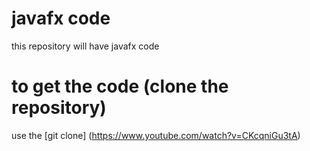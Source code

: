 # javafx code
this repository will have javafx code 
# to get the code (clone the repository)

use the [git clone] (https://www.youtube.com/watch?v=CKcqniGu3tA)  
